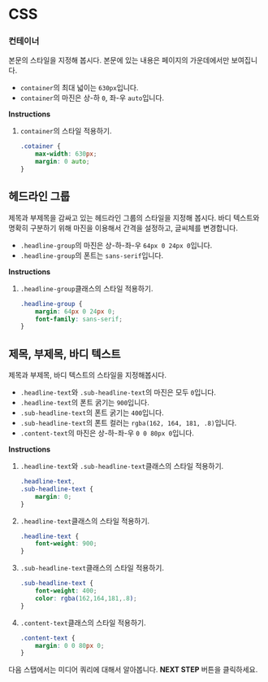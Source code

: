 # CSS
### 컨테이너
본문의 스타일을 지정해 봅시다. 본문에 있는 내용은 페이지의 가운데에서만 보여집니다.

* `container`의 최대 넓이는 `630px`입니다.
* `container`의 마진은 상-하 `0`, 좌-우 `auto`입니다.


**Instructions**
1. `container`의 스타일 적용하기. 
    ```css
    .cotainer {
        max-width: 630px;
        margin: 0 auto;
    }
    ```

## 헤드라인 그룹
제목과 부제목을 감싸고 있는 헤드라인 그룹의 스타일을 지정해 봅시다. 바디 텍스트와 명확히 구분하기 위해 마진을 이용해서 간격을 설정하고, 글씨체를 변경합니다. 

* `.headline-group`의 마진은 상-하-좌-우 `64px 0 24px 0`입니다.
* `.headline-group`의 폰트는 `sans-serif`입니다.


**Instructions**
1. `.headline-group`클래스의 스타일 적용하기.
    ```css
    .headline-group {
    	margin: 64px 0 24px 0;
        font-family: sans-serif;
    }
    ```


## 제목, 부제목, 바디 텍스트 
제목과 부제목, 바디 텍스트의 스타일을 지정해봅시다. 

* `.headline-text`와 `.sub-headline-text`의 마진은 모두 `0`입니다.
* `.headline-text`의 폰트 굵기는 `900`입니다.
* `.sub-headline-text`의 폰트 굵기는 `400`입니다.
* `.sub-headline-text`의 폰트 컬러는 `rgba(162, 164, 181, .8)`입니다.
* `.content-text`의 마진은 상-하-좌-우 `0 0 80px 0`입니다.


**Instructions**
1. `.headline-text`와 `.sub-headline-text`클래스의 스타일 적용하기.
    ```css
    .headline-text,
    .sub-headline-text {
        margin: 0;
    }
    ```
1. `.headline-text`클래스의 스타일 적용하기.
    ```css
    .headline-text {
        font-weight: 900;
    }
    ```
1. `.sub-headline-text`클래스의 스타일 적용하기.
    ```css
    .sub-headline-text {
        font-weight: 400;
        color: rgba(162,164,181,.8);
    }
    ```
1. `.content-text`클래스의 스타일 적용하기.
    ```css
    .content-text {
        margin: 0 0 80px 0;
    }
    ```


다음 스탭에서는 미디어 쿼리에 대해서 알아봅니다. **NEXT STEP** 버튼을 클릭하세요.